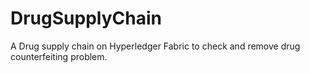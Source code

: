 # DrugSupplyChain
A Drug supply chain on Hyperledger Fabric to check and remove drug counterfeiting problem.
